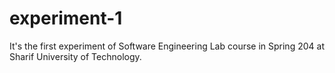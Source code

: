 # experiment-1
It's the first experiment of Software Engineering Lab course in Spring 204 at Sharif University of Technology.

